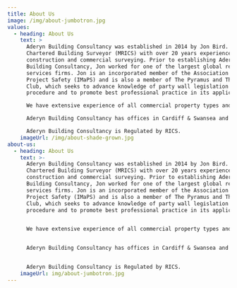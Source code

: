 ```yaml
---
title: About Us
image: /img/about-jumbotron.jpg
values:
  - heading: About Us
    text: >
      Aderyn Building Consultancy was established in 2014 by Jon Bird. Jon is a
      Chartered Building Surveyor (MRICS) with over 20 years experience in
      construction and commercial surveying. Prior to establishing Aderyn
      Building Consultancy, Jon worked for one of the largest global real estate
      services firms. Jon is an incorporated member of the Association for
      Project Safety (IMaPS) and is also a member of The Pyramus and Thisbe
      Club, which seeks to advance knowledge of party wall legislation and
      procedure and to promote best professional practice in its application.

      We have extensive experience of all commercial property types and can provide a broad range of professional building surveying services. These include due diligence building surveys, dilapidations, building defects, party wall matters, contract administration and CDM Co-ordination.

      Aderyn Building Consultancy has offices in Cardiff & Swansea and provides national coverage to our clients.

      Aderyn Building Consultancy is Regulated by RICS.
    imageUrl: /img/about-shade-grown.jpg
about-us:
  - heading: About Us
    text: >-
      Aderyn Building Consultancy was established in 2014 by Jon Bird. Jon is a
      Chartered Building Surveyor (MRICS) with over 20 years experience in
      construction and commercial surveying. Prior to establishing Aderyn
      Building Consultancy, Jon worked for one of the largest global real estate
      services firms. Jon is an incorporated member of the Association for
      Project Safety (IMaPS) and is also a member of The Pyramus and Thisbe
      Club, which seeks to advance knowledge of party wall legislation and
      procedure and to promote best professional practice in its application.


      We have extensive experience of all commercial property types and can provide a broad range of professional building surveying services. These include due diligence building surveys, dilapidations, building defects, party wall matters, contract administration and CDM Co-ordination.


      Aderyn Building Consultancy has offices in Cardiff & Swansea and provides national coverage to our clients.


      Aderyn Building Consultancy is Regulated by RICS.
    imageUrl: img/about-jumbotron.jpg
---
```

